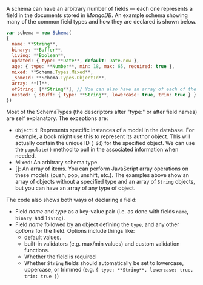 A schema can have an arbitrary number of fields — each one represents a field in the documents stored in _MongoDB_. An example schema showing many of the common field types and how they are declared is shown below.
    
```js    
var schema = new Schema(
{
  name: **String**,
  binary: **Buffer**,
  living: **Boolean**,
  updated: { type: **Date**, default: Date.now },
  age: { type: **Number**, min: 18, max: 65, required: true },
  mixed: **Schema.Types.Mixed**,
  _someId: **Schema.Types.ObjectId**,
  array: **[]**,
  ofString: [**String**], // You can also have an array of each of the other types too.
  nested: { stuff: { type: **String**, lowercase: true, trim: true } }
})
```

Most of the SchemaTypes (the descriptors after "type:" or after field names) are self explanatory. The exceptions are:

* `ObjectId`: Represents specific instances of a model in the database. For example, a book might use this to represent its author object. This will actually contain the unique ID (`_id`) for the specified object. We can use the `populate()` method to pull in the associated information when needed.
* Mixed: An arbitrary schema type.
* []: An array of items. You can perform JavaScript array operations on these models (push, pop, unshift, etc.). The examples above show an array of objects without a specified type and an array of `String` objects, but you can have an array of any type of object.

The code also shows both ways of declaring a field:

* Field _name_ and _type_ as a key-value pair (i.e. as done with fields `name`, `binary `and `living`).
* Field _name_ followed by an object defining the `type`, and any other _options_ for the field. Options include things like: 
    * default values.
    * built-in validators (e.g. max/min values) and custom validation functions.
    * Whether the field is required
    * Whether `String` fields should automatically be set to lowercase, uppercase, or trimmed (e.g. `{ type: **String**, lowercase: true, trim: true }`)
